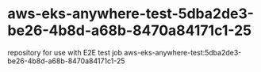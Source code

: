 # aws-eks-anywhere-test-5dba2de3-be26-4b8d-a68b-8470a84171c1-25
repository for use with E2E test job aws-eks-anywhere-test:5dba2de3-be26-4b8d-a68b-8470a84171c1-25
